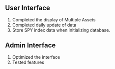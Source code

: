 ## User Interface
1. Completed the display of Multiple Assets
2. Completed daily update of data
3. Store SPY index data when initializing database.

## Admin Interface
1. Optimized the interface
2. Tested features
